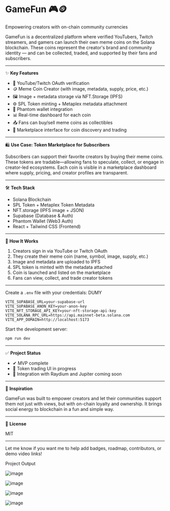 # GameFun 🎮🪙

Empowering creators with on-chain community currencies

GameFun is a decentralized platform where verified YouTubers, Twitch streamers, and gamers can launch their own meme coins on the Solana blockchain. These coins represent the creator's brand and community identity — and can be collected, traded, and supported by their fans and subscribers.

---

✨ **Key Features**

* 🔗 YouTube/Twitch OAuth verification
* 🪙 Meme Coin Creator (with image, metadata, supply, price, etc.)
* 🖼️ Image + metadata storage via NFT.Storage (IPFS)
* ⚙️ SPL Token minting + Metaplex metadata attachment
* 🔐 Phantom wallet integration
* 📊 Real-time dashboard for each coin
* 📤 Fans can buy/sell meme coins as collectibles
* 🛒 Marketplace interface for coin discovery and trading

---

🛍️ **Use Case: Token Marketplace for Subscribers**

Subscribers can support their favorite creators by buying their meme coins. These tokens are tradable—allowing fans to speculate, collect, or engage in creator-led ecosystems. Each coin is visible in a marketplace dashboard where supply, pricing, and creator profiles are transparent.

---

🛠️ **Tech Stack**

* Solana Blockchain
* SPL Token + Metaplex Token Metadata
* NFT.storage (IPFS image + JSON)
* Supabase (Database & Auth)
* Phantom Wallet (Web3 Auth)
* React + Tailwind CSS (Frontend)

---

🚀 **How It Works**

1. Creators sign in via YouTube or Twitch OAuth
2. They create their meme coin (name, symbol, image, supply, etc.)
3. Image and metadata are uploaded to IPFS
4. SPL token is minted with the metadata attached
5. Coin is launched and listed on the marketplace
6. Fans can view, collect, and trade creator tokens

---


Create a `.env` file with your credentials:
DUMY

```
VITE_SUPABASE_URL=your-supabase-url
VITE_SUPABASE_ANON_KEY=your-anon-key
VITE_NFT_STORAGE_API_KEY=your-nft-storage-api-key
VITE_SOLANA_RPC_URL=https://api.mainnet-beta.solana.com
VITE_APP_DOMAIN=http://localhost:5173
```

Start the development server:

```bash
npm run dev
```

---

✅ **Project Status**

* ✔ MVP complete
* 🚧 Token trading UI in progress
* 🚀 Integration with Raydium and Jupiter coming soon

---

🧠 **Inspiration**

GameFun was built to empower creators and let their communities support them not just with views, but with on-chain loyalty and ownership. It brings social energy to blockchain in a fun and simple way.

---

📜 **License**

MIT

---

Let me know if you want me to help add badges, roadmap, contributors, or demo video links!

Project Output

![image](https://github.com/user-attachments/assets/c3e8caf1-d6af-4b9f-83a6-c6b694184f0c)

![image](https://github.com/user-attachments/assets/056e7113-bc74-43a2-97de-de0e45b79b83)

![image](https://github.com/user-attachments/assets/8e0e0d1a-66e1-42c2-8835-a18159da7c10)

![image](https://github.com/user-attachments/assets/72eab65b-d5bf-4ead-a14e-b5d7e529f2e5)




